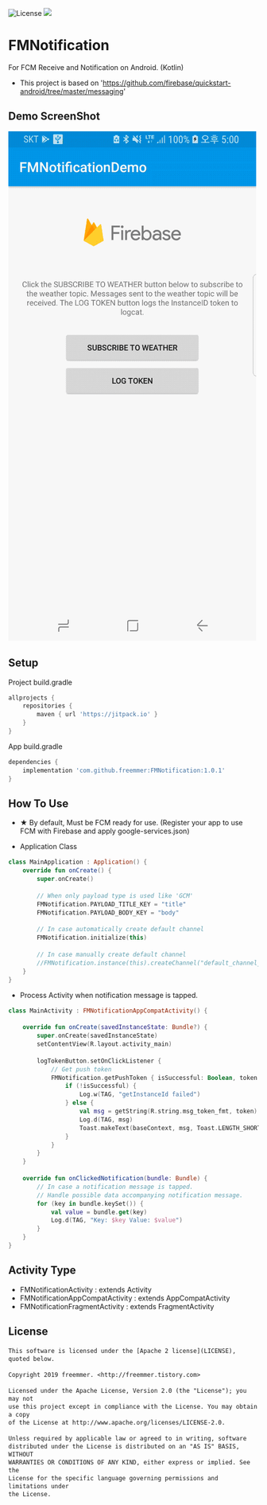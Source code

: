 ![License](https://img.shields.io/badge/License-Apache%202.0-blue.svg)
[![](https://jitpack.io/v/freemmer/FMNotification.svg)](https://jitpack.io/#freemmer/FMNotification)

# FMNotification
For FCM Receive and Notification on Android. (Kotlin)
+ This project is based on 'https://github.com/firebase/quickstart-android/tree/master/messaging'

## Demo ScreenShot
![Screenshot](https://github.com/freemmer/FMNotification/blob/master/Screenshots/screenshots.gif)

## Setup
Project build.gradle
```Groovy
allprojects {
    repositories {
        maven { url 'https://jitpack.io' }
    }
}
```

App build.gradle
```Groovy
dependencies {
    implementation 'com.github.freemmer:FMNotification:1.0.1'
}
```

## How To Use
+ ★ By default, Must be FCM ready for use. (Register your app to use FCM with Firebase and apply google-services.json)

+ Application Class
```Kotlin
class MainApplication : Application() {
    override fun onCreate() {
        super.onCreate()

        // When only payload type is used like 'GCM'
        FMNotification.PAYLOAD_TITLE_KEY = "title"
        FMNotification.PAYLOAD_BODY_KEY = "body"

        // In case automatically create default channel
        FMNotification.initialize(this)
        
        // In case manually create default channel
        //FMNotification.instance(this).createChannel("default_channel_id", "Default Channel")
    }
}
```

+ Process Activity when notification message is tapped.
```Kotlin
class MainActivity : FMNotificationAppCompatActivity() {

    override fun onCreate(savedInstanceState: Bundle?) {
        super.onCreate(savedInstanceState)
        setContentView(R.layout.activity_main)

        logTokenButton.setOnClickListener {
            // Get push token
            FMNotification.getPushToken { isSuccessful: Boolean, token: String? ->
                if (!isSuccessful) {
                    Log.w(TAG, "getInstanceId failed")
                } else {
                    val msg = getString(R.string.msg_token_fmt, token)
                    Log.d(TAG, msg)
                    Toast.makeText(baseContext, msg, Toast.LENGTH_SHORT).show()
                }
            }
        }
    }

    override fun onClickedNotification(bundle: Bundle) {
        // In case a notification message is tapped.
        // Handle possible data accompanying notification message.
        for (key in bundle.keySet()) {
            val value = bundle.get(key)
            Log.d(TAG, "Key: $key Value: $value")
        }
    }
}
```

## Activity Type
+ FMNotificationActivity : extends Activity
+ FMNotificationAppCompatActivity : extends AppCompatActivity
+ FMNotificationFragmentActivity : extends FragmentActivity

## License
```code
This software is licensed under the [Apache 2 license](LICENSE), quoted below.

Copyright 2019 freemmer. <http://freemmer.tistory.com>

Licensed under the Apache License, Version 2.0 (the "License"); you may not
use this project except in compliance with the License. You may obtain a copy
of the License at http://www.apache.org/licenses/LICENSE-2.0.

Unless required by applicable law or agreed to in writing, software
distributed under the License is distributed on an "AS IS" BASIS, WITHOUT
WARRANTIES OR CONDITIONS OF ANY KIND, either express or implied. See the
License for the specific language governing permissions and limitations under
the License.
```
